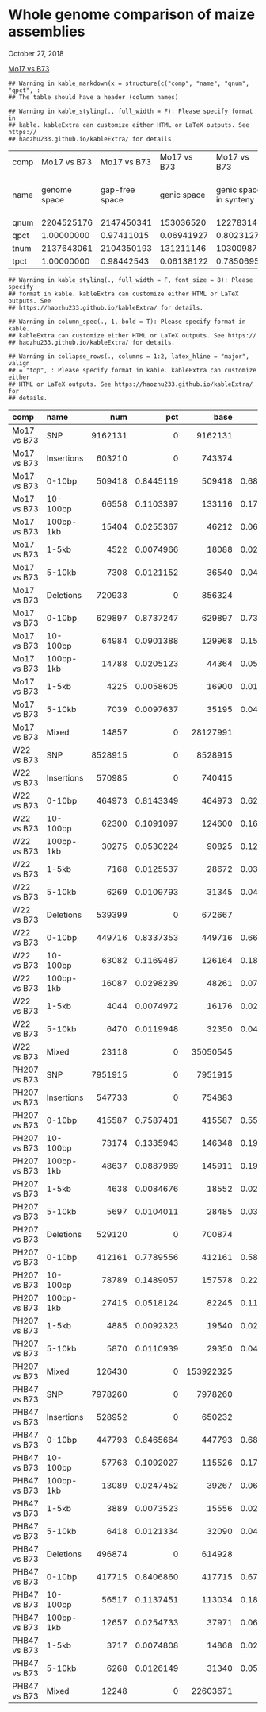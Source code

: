 Whole genome comparison of maize assemblies
================
October 27, 2018





































[Mo17 vs
    B73](/data/07_dotplot/Mo17_B73.pdf)

    ## Warning in kable_markdown(x = structure(c("comp", "name", "qnum", "qpct", :
    ## The table should have a header (column names)

    ## Warning in kable_styling(., full_width = F): Please specify format in
    ## kable. kableExtra can customize either HTML or LaTeX outputs. See https://
    ## haozhu233.github.io/kableExtra/ for details.

|      |              |                |             |                        |             |                                    |              |                |             |                        |             |                                    |              |                |              |                        |              |                                    |              |                |              |                        |              |                                    |
| :--- | :----------- | :------------- | :---------- | :--------------------- | :---------- | :--------------------------------- | :----------- | :------------- | :---------- | :--------------------- | :---------- | :--------------------------------- | :----------- | :------------- | :----------- | :--------------------- | :----------- | :--------------------------------- | :----------- | :------------- | :----------- | :--------------------- | :----------- | :--------------------------------- |
| comp | Mo17 vs B73  | Mo17 vs B73    | Mo17 vs B73 | Mo17 vs B73            | Mo17 vs B73 | Mo17 vs B73                        | W22 vs B73   | W22 vs B73     | W22 vs B73  | W22 vs B73             | W22 vs B73  | W22 vs B73                         | PH207 vs B73 | PH207 vs B73   | PH207 vs B73 | PH207 vs B73           | PH207 vs B73 | PH207 vs B73                       | PHB47 vs B73 | PHB47 vs B73   | PHB47 vs B73 | PHB47 vs B73           | PHB47 vs B73 | PHB47 vs B73                       |
| name | genome space | gap-free space | genic space | genic space in synteny | total genes | genes w. \>=75% covered in synteny | genome space | gap-free space | genic space | genic space in synteny | total genes | genes w. \>=75% covered in synteny | genome space | gap-free space | genic space  | genic space in synteny | total genes  | genes w. \>=75% covered in synteny | genome space | gap-free space | genic space  | genic space in synteny | total genes  | genes w. \>=75% covered in synteny |
| qnum | 2204525176   | 2147450341     | 153036520   | 122783148              | 38620       | 30673                              | 2133882028   | 2093255169     | 172942719   | 134103890              | 40690       | 31870                              | 2372587326   | 1714072453     | 243071285    | 152879810              | 40557        | 28803                              | 2164788649   | 2126513527     | 152772596    | 127329112              | 36988        | 30270                              |
| qpct | 1.00000000   | 0.97411015     | 0.06941927  | 0.80231273             | 1.00000000  | 0.79422579                         | 1.00000000   | 0.98096106     | 0.08104605  | 0.77542374             | 1.00000000  | 0.78323913                         | 1.00000000   | 0.72244863     | 0.10244988   | 0.62895052             | 1.00000000   | 0.71018566                         | 1.00000000   | 0.98231923     | 0.07057160   | 0.83345518             | 1.00000000   | 0.81837353                         |
| tnum | 2137643061   | 2104350193     | 131211146   | 103009874              | 46117       | 36156                              | 2137643061   | 2104350193     | 131211146   | 103468957              | 46117       | 36308                              | 2137643061   | 2104350193     | 131211146    | 98855667               | 46117        | 33669                              | 2137643061   | 2104350193     | 131211146    | 104936362              | 46117        | 36829                              |
| tpct | 1.00000000   | 0.98442543     | 0.06138122  | 0.78506954             | 1.00000000  | 0.78400590                         | 1.00000000   | 0.98442543     | 0.06138122  | 0.78856835             | 1.00000000  | 0.78730186                         | 1.00000000   | 0.98442543     | 0.06138122   | 0.75340907             | 1.00000000   | 0.73007785                         | 1.00000000   | 0.98442543     | 0.06138122   | 0.79975189             | 1.00000000   | 0.79859922                         |

    ## Warning in kable_styling(., full_width = F, font_size = 8): Please specify
    ## format in kable. kableExtra can customize either HTML or LaTeX outputs. See
    ## https://haozhu233.github.io/kableExtra/ for details.

    ## Warning in column_spec(., 1, bold = T): Please specify format in kable.
    ## kableExtra can customize either HTML or LaTeX outputs. See https://
    ## haozhu233.github.io/kableExtra/ for details.

    ## Warning in collapse_rows(., columns = 1:2, latex_hline = "major", valign
    ## = "top", : Please specify format in kable. kableExtra can customize either
    ## HTML or LaTeX outputs. See https://haozhu233.github.io/kableExtra/ for
    ## details.

| comp         | name       |     num |       pct |      base |      bpct |
| :----------- | :--------- | ------: | --------: | --------: | --------: |
| Mo17 vs B73  | SNP        | 9162131 |         0 |   9162131 |         0 |
| Mo17 vs B73  | Insertions |  603210 |         0 |    743374 |         0 |
| Mo17 vs B73  | 0-10bp     |  509418 | 0.8445119 |    509418 | 0.6852782 |
| Mo17 vs B73  | 10-100bp   |   66558 | 0.1103397 |    133116 | 0.1790700 |
| Mo17 vs B73  | 100bp-1kb  |   15404 | 0.0255367 |     46212 | 0.0621652 |
| Mo17 vs B73  | 1-5kb      |    4522 | 0.0074966 |     18088 | 0.0243323 |
| Mo17 vs B73  | 5-10kb     |    7308 | 0.0121152 |     36540 | 0.0491543 |
| Mo17 vs B73  | Deletions  |  720933 |         0 |    856324 |         0 |
| Mo17 vs B73  | 0-10bp     |  629897 | 0.8737247 |    629897 | 0.7355826 |
| Mo17 vs B73  | 10-100bp   |   64984 | 0.0901388 |    129968 | 0.1517743 |
| Mo17 vs B73  | 100bp-1kb  |   14788 | 0.0205123 |     44364 | 0.0518075 |
| Mo17 vs B73  | 1-5kb      |    4225 | 0.0058605 |     16900 | 0.0197355 |
| Mo17 vs B73  | 5-10kb     |    7039 | 0.0097637 |     35195 | 0.0411001 |
| Mo17 vs B73  | Mixed      |   14857 |         0 |  28127991 |         0 |
| W22 vs B73   | SNP        | 8528915 |         0 |   8528915 |         0 |
| W22 vs B73   | Insertions |  570985 |         0 |    740415 |         0 |
| W22 vs B73   | 0-10bp     |  464973 | 0.8143349 |    464973 | 0.6279897 |
| W22 vs B73   | 10-100bp   |   62300 | 0.1091097 |    124600 | 0.1682840 |
| W22 vs B73   | 100bp-1kb  |   30275 | 0.0530224 |     90825 | 0.1226677 |
| W22 vs B73   | 1-5kb      |    7168 | 0.0125537 |     28672 | 0.0387242 |
| W22 vs B73   | 5-10kb     |    6269 | 0.0109793 |     31345 | 0.0423344 |
| W22 vs B73   | Deletions  |  539399 |         0 |    672667 |         0 |
| W22 vs B73   | 0-10bp     |  449716 | 0.8337353 |    449716 | 0.6685567 |
| W22 vs B73   | 10-100bp   |   63082 | 0.1169487 |    126164 | 0.1875579 |
| W22 vs B73   | 100bp-1kb  |   16087 | 0.0298239 |     48261 | 0.0717458 |
| W22 vs B73   | 1-5kb      |    4044 | 0.0074972 |     16176 | 0.0240476 |
| W22 vs B73   | 5-10kb     |    6470 | 0.0119948 |     32350 | 0.0480921 |
| W22 vs B73   | Mixed      |   23118 |         0 |  35050545 |         0 |
| PH207 vs B73 | SNP        | 7951915 |         0 |   7951915 |         0 |
| PH207 vs B73 | Insertions |  547733 |         0 |    754883 |         0 |
| PH207 vs B73 | 0-10bp     |  415587 | 0.7587401 |    415587 | 0.5505317 |
| PH207 vs B73 | 10-100bp   |   73174 | 0.1335943 |    146348 | 0.1938685 |
| PH207 vs B73 | 100bp-1kb  |   48637 | 0.0887969 |    145911 | 0.1932896 |
| PH207 vs B73 | 1-5kb      |    4638 | 0.0084676 |     18552 | 0.0245760 |
| PH207 vs B73 | 5-10kb     |    5697 | 0.0104011 |     28485 | 0.0377343 |
| PH207 vs B73 | Deletions  |  529120 |         0 |    700874 |         0 |
| PH207 vs B73 | 0-10bp     |  412161 | 0.7789556 |    412161 | 0.5880672 |
| PH207 vs B73 | 10-100bp   |   78789 | 0.1489057 |    157578 | 0.2248307 |
| PH207 vs B73 | 100bp-1kb  |   27415 | 0.0518124 |     82245 | 0.1173463 |
| PH207 vs B73 | 1-5kb      |    4885 | 0.0092323 |     19540 | 0.0278795 |
| PH207 vs B73 | 5-10kb     |    5870 | 0.0110939 |     29350 | 0.0418763 |
| PH207 vs B73 | Mixed      |  126430 |         0 | 153922325 |         0 |
| PHB47 vs B73 | SNP        | 7978260 |         0 |   7978260 |         0 |
| PHB47 vs B73 | Insertions |  528952 |         0 |    650232 |         0 |
| PHB47 vs B73 | 0-10bp     |  447793 | 0.8465664 |    447793 | 0.6886665 |
| PHB47 vs B73 | 10-100bp   |   57763 | 0.1092027 |    115526 | 0.1776689 |
| PHB47 vs B73 | 100bp-1kb  |   13089 | 0.0247452 |     39267 | 0.0603892 |
| PHB47 vs B73 | 1-5kb      |    3889 | 0.0073523 |     15556 | 0.0239238 |
| PHB47 vs B73 | 5-10kb     |    6418 | 0.0121334 |     32090 | 0.0493516 |
| PHB47 vs B73 | Deletions  |  496874 |         0 |    614928 |         0 |
| PHB47 vs B73 | 0-10bp     |  417715 | 0.8406860 |    417715 | 0.6792909 |
| PHB47 vs B73 | 10-100bp   |   56517 | 0.1137451 |    113034 | 0.1838166 |
| PHB47 vs B73 | 100bp-1kb  |   12657 | 0.0254733 |     37971 | 0.0617487 |
| PHB47 vs B73 | 1-5kb      |    3717 | 0.0074808 |     14868 | 0.0241784 |
| PHB47 vs B73 | 5-10kb     |    6268 | 0.0126149 |     31340 | 0.0509653 |
| PHB47 vs B73 | Mixed      |   12248 |         0 |  22603671 |         0 |
